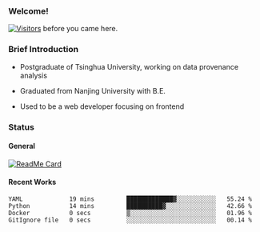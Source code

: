 ### Welcome!

[![Visitors](https://visitor-badge.laobi.icu/badge?page_id=HermitSun.HermitSun)]() before you came here.

### Brief Introduction

- Postgraduate of Tsinghua University, working on data provenance analysis

- Graduated from Nanjing University with B.E.

- Used to be a web developer focusing on frontend

### Status

#### General

[![ReadMe Card](https://github-readme-stats.hermitsun.vercel.app/api?username=HermitSun&count_private=true&show_icons=true)]()

#### Recent Works

<!--START_SECTION:waka-->

```text
YAML             19 mins         █████████████▓░░░░░░░░░░░   55.24 %
Python           14 mins         ██████████▓░░░░░░░░░░░░░░   42.66 %
Docker           0 secs          ▒░░░░░░░░░░░░░░░░░░░░░░░░   01.96 %
GitIgnore file   0 secs          ░░░░░░░░░░░░░░░░░░░░░░░░░   00.14 %
```

<!--END_SECTION:waka-->
